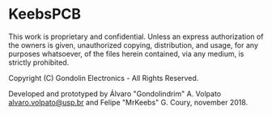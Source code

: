# KeebsPCB

This work is proprietary and confidential. Unless an express authorization of the owners is given, unauthorized copying, distribution, and usage, for any purposes whatsoever, of the files herein contained, via any medium, is strictly prohibited.

Copyright (C) Gondolin Electronics - All Rights Reserved.

Developed and prototyped by Álvaro "Gondolindrim" A. Volpato <alvaro.volpato@usp.br> and Felipe "MrKeebs" G. Coury, november 2018.
